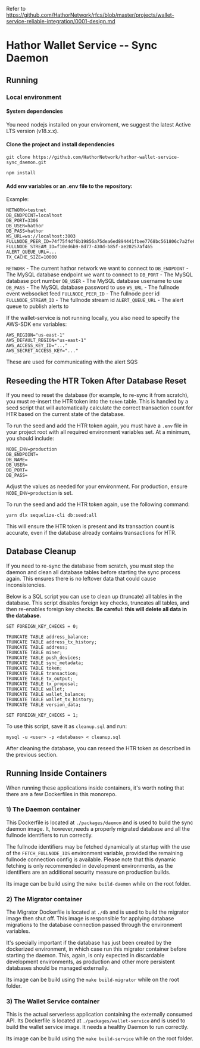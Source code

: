 Refer to https://github.com/HathorNetwork/rfcs/blob/master/projects/wallet-service-reliable-integration/0001-design.md

# Hathor Wallet Service -- Sync Daemon

## Running

### Local environment

#### System dependencies

You need nodejs installed on your enviroment, we suggest the latest Active LTS version (v18.x.x).

#### Clone the project and install dependencies

`git clone https://github.com/HathorNetwork/hathor-wallet-service-sync_daemon.git`

`npm install`

#### Add env variables or an .env file to the repository:

Example:

```
NETWORK=testnet
DB_ENDPOINT=localhost
DB_PORT=3306
DB_USER=hathor
DB_PASS=hathor
WS_URL=ws://localhost:3003
FULLNODE_PEER_ID=74f75f4df6b19856a75dea6ed894441fbee7768bc561806c7a2fe6368ce4db18
FULLNODE_STREAM_ID=f10ed6b9-8d77-430d-b85f-ae20257af465
ALERT_QUEUE_URL=...
TX_CACHE_SIZE=10000
```

`NETWORK` - The current hathor network we want to connect to
`DB_ENDPOINT` - The MySQL database endpoint we want to connect to
`DB_PORT` - The MySQL database port number
`DB_USER` - The MySQL database username to use
`DB_PASS` - The MySQL database password to use
`WS_URL` - The fullnode event websocket feed
`FULLNODE_PEER_ID` - The fullnode peer id
`FULLNODE_STREAM_ID` - The fullnode stream id
`ALERT_QUEUE_URL` - The alert queue to publish alerts to

If the wallet-service is not running locally, you also need to specify the AWS-SDK env variables:

```
AWS_REGION="us-east-1"
AWS_DEFAULT_REGION="us-east-1"
AWS_ACCESS_KEY_ID="..."
AWS_SECRET_ACCESS_KEY="..."
```

These are used for communicating with the alert SQS

## Reseeding the HTR Token After Database Reset

If you need to reset the database (for example, to re-sync it from scratch), you must re-insert the HTR token into the `token` table. This is handled by a seed script that will automatically calculate the correct transaction count for HTR based on the current state of the database.

To run the seed and add the HTR token again, you must have a `.env` file in your project root with all required environment variables set. At a minimum, you should include:

```
NODE_ENV=production
DB_ENDPOINT=
DB_NAME=
DB_USER=
DB_PORT=
DB_PASS=
```

Adjust the values as needed for your environment. For production, ensure `NODE_ENV=production` is set.

To run the seed and add the HTR token again, use the following command:

```
yarn dlx sequelize-cli db:seed:all
```

This will ensure the HTR token is present and its transaction count is accurate, even if the database already contains transactions for HTR.

## Database Cleanup

If you need to re-sync the database from scratch, you must stop the daemon and clean all database tables before starting the sync process again. This ensures there is no leftover data that could cause inconsistencies.

Below is a SQL script you can use to clean up (truncate) all tables in the database. This script disables foreign key checks, truncates all tables, and then re-enables foreign key checks. **Be careful: this will delete all data in the database.**

```
SET FOREIGN_KEY_CHECKS = 0;

TRUNCATE TABLE address_balance;
TRUNCATE TABLE address_tx_history;
TRUNCATE TABLE address;
TRUNCATE TABLE miner;
TRUNCATE TABLE push_devices;
TRUNCATE TABLE sync_metadata;
TRUNCATE TABLE token;
TRUNCATE TABLE transaction;
TRUNCATE TABLE tx_output;
TRUNCATE TABLE tx_proposal;
TRUNCATE TABLE wallet;
TRUNCATE TABLE wallet_balance;
TRUNCATE TABLE wallet_tx_history;
TRUNCATE TABLE version_data;

SET FOREIGN_KEY_CHECKS = 1;
```

To use this script, save it as `cleanup.sql` and run:

```
mysql -u <user> -p <database> < cleanup.sql
```

After cleaning the database, you can reseed the HTR token as described in the previous section.

## Running Inside Containers
When running these applications inside containers, it's worth noting that there are a few Dockerfiles in this monorepo.

### 1) The Daemon container
This Dockerfile is located at `./packages/daemon` and is used to build the sync daemon image. It, however,needs a properly migrated database and all the fullnode identifiers to run correctly.

The fullnode identifiers may be fetched dynamically at startup with the use of the `FETCH_FULLNODE_IDS` environment variable, provided the remaining fullnode connection config is available. Please note that this dynamic fetching is only recommended in development environments, as the identifiers are an additional security measure on production builds.

Its image can be build using the `make build-daemon` while on the root folder.

### 2) The Migrator container
The Migrator Dockerfile is located at `./db` and is used to build the migrator image then shut off. This image is responsible for applying database migrations to the database connection passed through the environment variables.

It's specially important if the database has just been created by the dockerized environment, in which case run this migrator container before starting the daemon. This, again, is only expected in discardable development environments, as production and other more persistent databases should be managed externally.

Its image can be build using the `make build-migrator` while on the root folder.

### 3) The Wallet Service container
This is the actual serverless application containing the externally consumed API. Its Dockerfile is located at `./packages/wallet-service` and is used to build the wallet service image. It needs a healthy Daemon to run correctly.

Its image can be build using the `make build-service` while on the root folder.
